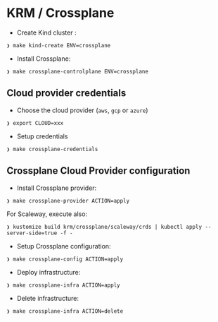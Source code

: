 # KRM / Crossplane

* Create Kind cluster :

```shell
❯ make kind-create ENV=crossplane
```

* Install Crossplane:

```shell
❯ make crossplane-controlplane ENV=crossplane
```

## Cloud provider credentials

* Choose the cloud provider (`aws`, `gcp` or `azure`)

```shell
❯ export CLOUD=xxx
```

* Setup credentials

```shell
❯ make crossplane-credentials
```

## Crossplane Cloud Provider configuration

* Install Crossplane provider:

```shell
❯ make crossplane-provider ACTION=apply
```

For Scaleway, execute also:

```shell
❯ kustomize build krm/crossplane/scaleway/crds | kubectl apply --server-side=true -f -
```

* Setup Crossplane configuration:

```shell
❯ make crossplane-config ACTION=apply
```

* Deploy infrastructure:

```shell
❯ make crossplane-infra ACTION=apply
```

* Delete infrastructure:

```shell
❯ make crossplane-infra ACTION=delete
```
